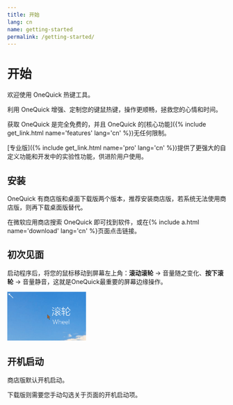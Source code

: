 ```yaml
---
title: 开始
lang: cn
name: getting-started
permalink: /getting-started/
---
```


<h1 class="js-toc-ignore">开始</h1>

欢迎使用 OneQuick 热键工具。

利用 OneQuick 增强、定制您的键鼠热键，操作更顺畅，拯救您的心情和时间。

获取 OneQuick 是完全免费的，并且 OneQuick 的[核心功能]({% include get_link.html name='features' lang='cn' %})无任何限制。  

[专业版]({% include get_link.html name='pro' lang='cn' %})提供了更强大的自定义功能和开发中的实验性功能，供进阶用户使用。


## 安装

OneQuick 有商店版和桌面下载版两个版本，推荐安装商店版，若系统无法使用商店版，则再下载桌面版替代。

在微软应用商店搜索 OneQuick 即可找到软件，或在{% include a.html name='download' lang='cn' %}页面点击链接。


## 初次见面

启动程序后，将您的鼠标移动到屏幕左上角：**滚动滚轮** → 音量随之变化、**按下滚轮** → 音量静音，这就是OneQuick最重要的屏幕边缘操作。

<img src="/img/feature/screen-volume.gif" style="height: 8em;">

## 开机启动

商店版默认开机启动。

下载版则需要您手动勾选关于页面的开机启动项。
